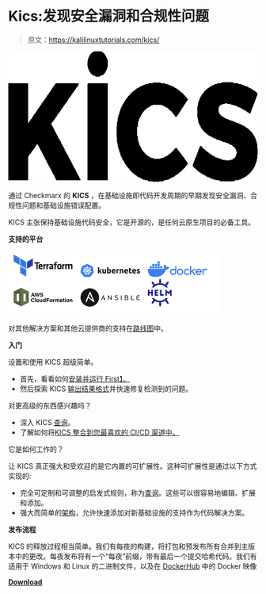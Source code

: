 # Kics:发现安全漏洞和合规性问题

> 原文：<https://kalilinuxtutorials.com/kics/>

[![Kics : Find Security Vulnerabilities & Compliance Issues](img/0b0810b7020b7488d638965e6d4e082a.png "Kics : Find Security Vulnerabilities & Compliance Issues")](https://1.bp.blogspot.com/-lCfmtobBNEk/YGzRKn0uLqI/AAAAAAAAIrE/kiJIp82_evckBkEKVWRo_PYk3EKH7OkWACLcBGAsYHQ/s728/kics-black%25281%2529.png)

通过 Checkmarx 的 **KICS** ，在基础设施即代码开发周期的早期发现安全漏洞、合规性问题和基础设施错误配置。

KICS 主张保持基础设施代码安全，它是开源的，是任何云原生项目的必备工具。

**支持的平台**

![](img/0db50a9ee799d5ea407ee55984b5304b.png)

对其他解决方案和其他云提供商的支持在[路线图](https://github.com/Checkmarx/kics/blob/master/docs/roadmap.md)中。

**入门**

设置和使用 KICS 超级简单。

*   首先，看看如何[安装并运行 First】。](https://github.com/Checkmarx/kics/blob/master/docs/getting-started.md)
*   然后探索 KICS [输出结果格式](https://github.com/Checkmarx/kics/blob/master/docs/results.md)并快速修复检测到的问题。

对更高级的东西感兴趣吗？

*   深入 KICS [查询](https://github.com/Checkmarx/kics/blob/master/docs/queries.md)。
*   了解如何将[KICS 整合到您最喜欢的 CI/CD 渠道中。](https://github.com/Checkmarx/kics/blob/master/docs/integrations.md)

它是如何工作的？

让 KICS 真正强大和受欢迎的是它内置的可扩展性。这种可扩展性是通过以下方式实现的:

*   完全可定制和可调整的启发式规则，称为[查询](https://github.com/Checkmarx/kics/blob/master/docs/queries.md)。这些可以很容易地编辑、扩展和添加。
*   强大而简单的[架构](https://github.com/Checkmarx/kics/blob/master/docs/architecture.md)，允许快速添加对新基础设施的支持作为代码解决方案。

**发布流程**

KICS 的释放过程相当简单。我们有每夜的构建，将打包和预发布所有合并到主版本中的更改。每夜发布将有一个“每夜”前缀，带有最后一个提交哈希代码。我们有适用于 Windows 和 Linux 的二进制文件，以及在 [DockerHub](https://hub.docker.com/r/checkmarx/kics) 中的 Docker 映像

[**Download**](https://github.com/Checkmarx/kics)